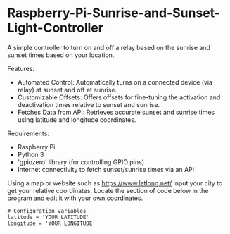 # Raspberry-Pi-Sunrise-and-Sunset-Light-Controller
A simple controller to turn on and off a relay based on the sunrise and sunset times based on your location.

Features: 
- Automated Control: Automatically turns on a connected device (via relay) at sunset and off at sunrise.
- Customizable Offsets: Offers offsets for fine-tuning the activation and deactivation times relative to sunset and sunrise.
- Fetches Data from API: Retrieves accurate sunset and sunrise times using latitude and longitude coordinates.

Requirements: 
- Raspberry Pi
- Python 3
- 'gpiozero' library (for controlling GPIO pins)
- Internet connectivity to fetch sunset/sunrise times via an API

Using a map or website such as https://www.latlong.net/ input your city to get your relative coordinates. Locate the section of code below in the program and edit it with your own coordinates.
```python3
# Configuration variables
latitude = 'YOUR LATITUDE'
longitude = 'YOUR LONGITUDE'
```
